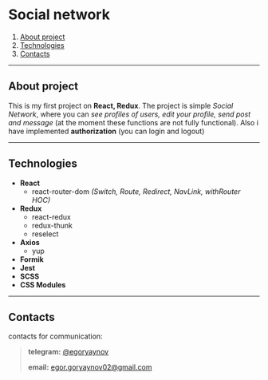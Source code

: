 # Social network

1. [About project](#about)
1. [Technologies](#technologies)
1. [Contacts](#contacts)

------------

## <a name="about">About project</a>

This is my first project on **React, Redux**. The project is simple *Social Network*, where you can *see profiles of
users, edit your profile, send post and message* (at the moment these functions are not fully functional). Also i have
implemented **authorization** (you can login and logout)

------------

## <a name="technologies">Technologies</a>

* **React**
    * react-router-dom *(Switch, Route, Redirect, NavLink, withRouter HOC)*
* **Redux**
    * react-redux
    * redux-thunk
    * reselect
* **Axios**
    * yup
* **Formik**
* **Jest**
* **SCSS**
* **CSS Modules**

------------

## <a name="contacts">Contacts</a>

contacts for communication:
> **telegram:** <a href="https://t.me/egoryaynov">@egoryaynov</a>
>
> **email:** <a href="mailto:egor.goryaynov02@gmail.com">egor.goryaynov02@gmail.com</a>